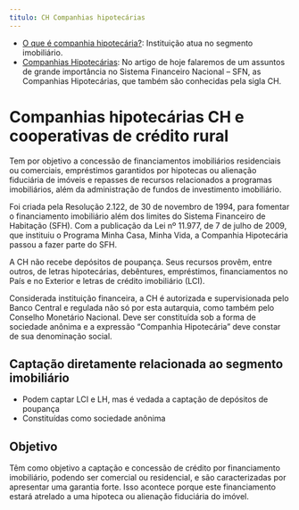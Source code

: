 ```yaml
---
titulo: CH Companhias hipotecárias
---
```

- [O que é companhia hipotecária?](https://www.bcb.gov.br/acessoinformacao/legado?url=https:%2F%2Fwww.bcb.gov.br%2Fpre%2Fcomposicao%2Fcomp_hipotecaria.asp%3Fidpai%3DSFNCOMP): Instituição atua no segmento imobiliário.
- [Companhias Hipotecárias](https://www.topinvest.com.br/companhias-hipotecarias/): No artigo de hoje falaremos de um assuntos de grande importância no Sistema Financeiro Nacional – SFN, as Companhias Hipotecárias, que também são conhecidas pela sigla CH.

# Companhias hipotecárias CH e cooperativas de crédito rural

Tem por objetivo a concessão de financiamentos imobiliários residenciais ou comerciais, empréstimos garantidos por hipotecas ou alienação fiduciária de imóveis e repasses de recursos relacionados a programas imobiliários, além da administração de fundos de investimento imobiliário.

Foi criada pela Resolução 2.122, de 30 de novembro de 1994, para fomentar o financiamento imobiliário além dos limites do Sistema Financeiro de Habitação (SFH). Com a publicação da Lei nº 11.977, de 7 de julho de 2009, que instituiu o Programa Minha Casa, Minha Vida, a Companhia Hipotecária passou a fazer parte do SFH.

A CH não recebe depósitos de poupança. Seus recursos provêm, entre outros, de letras hipotecárias, debêntures, empréstimos, financiamentos no País e no Exterior e letras de crédito imobiliário (LCI).

Considerada instituição financeira, a CH é autorizada e supervisionada pelo Banco Central e regulada não só por esta autarquia, como também pelo Conselho Monetário Nacional. Deve ser constituída sob a forma de sociedade anônima e a expressão “Companhia Hipotecária” deve constar de sua denominação social.

## Captação diretamente relacionada ao segmento imobiliário

- Podem captar LCI e LH, mas é vedada a captação de depósitos de poupança
- Constituídas como sociedade anônima

## Objetivo

Têm como objetivo a captação e concessão de crédito por financiamento imobiliário, podendo ser comercial ou residencial, e são caracterizadas por apresentar uma garantia forte. Isso acontece porque este financiamento estará atrelado a uma hipoteca ou alienação fiduciária do imóvel.


